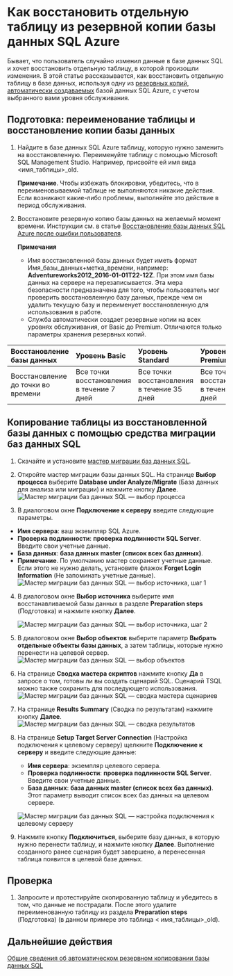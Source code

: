 <properties
	pageTitle="Восстановление отдельной таблицы в резервной копии базы данных SQL Azure | Microsoft Azure"
	description="Инструкции по восстановлению отдельной таблицы в резервной копии базы данных SQL Azure."
	services="sql-database"
	documentationCenter=""
	authors="dalechen"
	manager="felixwu"
	editor=""/>

<tags
	ms.service="sql-database"
	ms.workload="data-management"
	ms.tgt_pltfrm="na"
	ms.devlang="na"
	ms.topic="article"
	ms.date="06/02/2016"
	ms.author="daleche"/>


# Как восстановить отдельную таблицу из резервной копии базы данных SQL Azure

Бывает, что пользователь случайно изменил данные в базе данных SQL и хочет восстановить отдельную таблицу, в которой произошли изменения. В этой статье рассказывается, как восстановить отдельную таблицу в базе данных, используя одну из [резервных копий, автоматически создаваемых](sql-database-automated-backups.md) базой данных SQL Azure, с учетом выбранного вами уровня обслуживания.

## Подготовка: переименование таблицы и восстановление копии базы данных
1. Найдите в базе данных SQL Azure таблицу, которую нужно заменить на восстановленную. Переименуйте таблицу с помощью Microsoft SQL Management Studio. Например, присвойте ей имя вида &lt;имя\_таблицы&gt;\_old.

	**Примечание**. Чтобы избежать блокировки, убедитесь, что в переименовываемой таблице не выполняются никакие действия. Если возникают какие-либо проблемы, выполняйте это действие в период обслуживания.

2. Восстановите резервную копию базы данных на желаемый момент времени. Инструкции см. в статье [Восстановление базы данных SQL Azure после ошибки пользователя](sql-database-user-error-recovery.md).

	**Примечания**
	- Имя восстановленной базы данных будет иметь формат Имя\_базы\_данных+метка\_времени, например: **Adventureworks2012\_2016-01-01T22-12Z**. При этом имя базы данных на сервере на перезаписывается. Эта мера безопасности предназначена для того, чтобы пользователь мог проверить восстановленную базу данных, прежде чем он удалить текущую базу и переименует восстановленную для использования в работе.
	- Служба автоматически создает резервные копии на всех уровнях обслуживания, от Basic до Premium. Отличаются только параметры хранения резервных копий.

| Восстановление базы данных | Уровень Basic | Уровень Standard | Уровень Premium |
| :-- | :-- | :-- | :-- |
| Восстановление до точки во времени | Все точки восстановления в течение 7 дней|Все точки восстановления в течение 35 дней| Все точки восстановления в течение 35 дней|

## Копирование таблицы из восстановленной базы данных с помощью средства миграции баз данных SQL
1. Скачайте и установите [мастер миграции баз данных SQL](https://sqlazuremw.codeplex.com).

2. Откройте мастер миграции базы данных SQL. На странице **Выбор процесса** выберите **Database under Analyze/Migrate** (База данных для анализа или миграции) и нажмите кнопку **Далее**. ![Мастер миграции баз данных SQL — выбор процесса](./media/sql-database-cloud-migrate-restore-single-table-azure-backup/1.png)
3. В диалоговом окне **Подключение к серверу** введите следующие параметры.
 - **Имя сервера**: ваш экземпляр SQL Azure.
 - **Проверка подлинности**: **проверка подлинности SQL Server**. Введите свои учетные данные.
 - **База данных**: **база данных master (список всех баз данных)**.
 - **Примечание**. По умолчанию мастер сохраняет учетные данные. Если этого не нужно делать, установите флажок **Forget Login Information** (Не запоминать учетные данные). ![Мастер миграции баз данных SQL — выбор источника, шаг 1](./media/sql-database-cloud-migrate-restore-single-table-azure-backup/2.png)
4. В диалоговом окне **Выбор источника** выберите имя восстанавливаемой базы данных в разделе **Preparation steps** (Подготовка) и нажмите кнопку **Далее**.

	![Мастер миграции баз данных SQL — выбор источника, шаг 2](./media/sql-database-cloud-migrate-restore-single-table-azure-backup/3.png)

5. В диалоговом окне **Выбор объектов** выберите параметр **Выбрать отдельные объекты базы данных**, а затем таблицы, которые нужно перенести на целевой сервер. ![Мастер миграции баз данных SQL — выбор объектов](./media/sql-database-cloud-migrate-restore-single-table-azure-backup/4.png)

6. На странице **Сводка мастера скриптов** нажмите кнопку **Да** в запросе о том, готовы ли вы создать сценарий SQL. Сценарий TSQL можно также сохранить для последующего использования. ![Мастер миграции баз данных SQL — сводка мастера сценариев](./media/sql-database-cloud-migrate-restore-single-table-azure-backup/5.png)

7. На странице **Results Summary** (Сводка по результатам) нажмите кнопку **Далее**. ![Мастер миграции баз данных SQL — сводка результатов](./media/sql-database-cloud-migrate-restore-single-table-azure-backup/6.png)

8. На странице **Setup Target Server Connection** (Настройка подключения к целевому серверу) щелкните **Подключение к серверу** и введите следующие данные:
	- **Имя сервера**: экземпляр целевого сервера.
	- **Проверка подлинности**: **проверка подлинности SQL Server**. Введите свои учетные данные.
	- **База данных**: **база данных master (список всех баз данных)**. Этот параметр выводит список всех баз данных на целевом сервере.

	![Мастер миграции баз данных SQL — настройка подключения к целевому серверу](./media/sql-database-cloud-migrate-restore-single-table-azure-backup/7.png)

9. Нажмите кнопку **Подключиться**, выберите базу данных, в которую нужно перенести таблицу, и нажмите кнопку **Далее**. Выполнение созданного ранее сценария будет завершено, а перенесенная таблица появится в целевой базе данных.

## Проверка
1. Запросите и протестируйте скопированную таблицу и убедитесь в том, что данные не пострадали. После этого удалите переименованную таблицу из раздела **Preparation steps** (Подготовка) (в данном примере это таблица &lt; имя\_таблицы&gt;\_old).

## Дальнейшие действия

[Общие сведения об автоматическом резервном копировании базы данных SQL](sql-database-automated-backups.md)

<!---HONumber=AcomDC_0706_2016-->